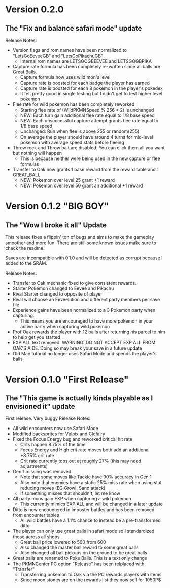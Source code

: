 # Version 0.2.0
## The "Fix and balance safari mode" update
Release Notes:
* Version flags and rom names have been normalized to "LetsGoEeveeGB" and "LetsGoPikachuGB"
  * Internal rom names are LETSGOGBEEVEE and LETSGOGBPIKA
* Capture rate formula has been completely re-written since all balls are Great Balls.
  * Capture formula now uses wild mon's level
  * Capture rate is boosted for each badge the player has earned
  * Capture rate is boosted for each 8 pokemon in the player's pokedex
  * It felt pretty good in single testing but I didn't get to test higher level pokemon
* Flee rate for wild pokemon has been completely reworked
  * Starting flee rate of (WildPKMNSpeed % 256 * 2) is unchanged
  * NEW: Each turn gain additional flee rate equal to 1/8 base speed
  * NEW: Each unsuccessful capture attempt grants flee rate equal to 1/8 base speed
  * Unchanged: Run when flee is above 255 or random(255)
  * On average the player should have around 4 turns for mid-level pokemon with average speed stats before fleeing
* Throw rock and Throw bait are disabled. You can click them all you want but nothing will happen
  * This is because neither were being used in the new capture or flee formulas
* Transfer to Oak now grants 1 base reward from the reward table and 1 GREAT_BALL
  * NEW: Pokemon over level 25 grant +1 reward
  * NEW: Pokemon over level 50 grant an additional +1 reward
  
# Version 0.1.2 "BIG BOY"
## The "Wow I broke it all" Update
This release fixes a flippin' ton of bugs and aims to make the gameplay smoother and more fun. There are still some known issues make sure to check the readme.

Saves are incompatible with 0.1.0 and will be detected as corrupt because I added to the SRAM.

Release Notes:
* Transfer to Oak mechanic fixed to give consistent rewards.
* Starter Pokemon changed to Eevee and Pikachu
* Rival Starter changed to opposite of player
* Rival will choose an Eeveelution and different party members per save file
* Experience gains have been normalized to a 3 Pokemon party when capturing.
  * This means you are encouraged to have more pokemon in your active party when capturing wild pokemon
* Prof Oak rewards the player with 12 balls after returning his parcel to him to help get you started
* EXP ALL text removed. WARNING: DO NOT ACCEPT EXP ALL FROM OAK'S AIDE. Doing so may break your save in a future update
* Old Man tutorial no longer uses Safari Mode and spends the player's balls

# Version 0.1.0 "First Release"
## The "This game is actually kinda playable as I envisioned it" update
First release. Very buggy
Release Notes:
* All wild encounters now use Safari Mode
* Modified backsprites for Vulpix and Clefairy
* Fixed the Focus Energy bug and reworked critical hit rate
  * Crits happen 8.75% of the time
  * Focus Energy and High crit rate moves both add an additional +8.75% crit rate
  * Crit rate currently tops out at roughly 27% (this may need adjustments)
* Gen 1 missing was removed.
  * Note that some moves like Tackle have 90% accuracy in Gen 1
  * Also note that enemies have a static 25% miss rate when using stat reducing moves (EG Growl, Sand attack)
  * If something misses that shouldn't, let me know
* All party mons gain EXP when capturing a wild pokemon
  * This currently mimics EXP ALL and will be changed in a later update
* Ditto is now encountered in imposter battles and has been removed from encounter tables
  * All wild battles have a 1.1% chance to instead be a pre-transformed ditto
* The player can only use great balls in safari mode so I standardized those across all shops
  * Great ball price lowered to 500 from 600
  * Also changed the master ball reward to some great balls
  * Also changed all ball pickups on the ground to be great balls
* Great balls are renamed to Poke Balls. This is a text only change
* The PKMNCenter PC option "Release" has been relplaced with "Transfer"
  * Transferring pokemon to Oak via the PC rewards players with items
  * Since moon stones are on the rewards list they now sell for 1050P$